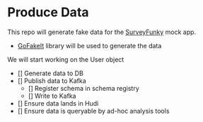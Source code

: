 # Produce Data

This repo will generate fake data for the [SurveyFunky](https://github.com/arelangi/SurveyFunky) mock app.

- [GoFakeIt](https://github.com/brianvoe/gofakeit) library will be used to generate the data


We will start working on the User object

- [] Generate data to DB
- [] Publish data to Kafka
	- [] Register schema in schema registry
	- [] Write to Kafka
- [] Ensure data lands in Hudi
- [] Ensure data is queryable by ad-hoc analysis tools


